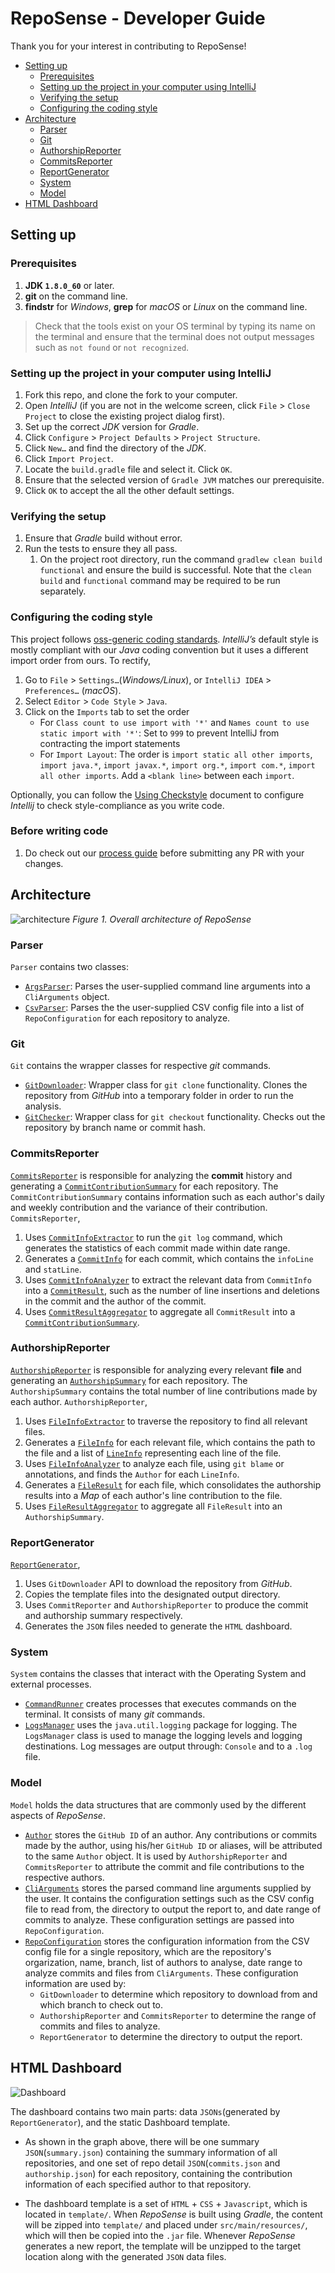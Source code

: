 # RepoSense - Developer Guide
Thank you for your interest in contributing to RepoSense!
- [Setting up](#setting-up)
  - [Prerequisites](#prerequisites)
  - [Setting up the project in your computer using IntelliJ](#setting-up-the-project-in-your-computer-using-intellij)
  - [Verifying the setup](#verifying-the-setup)
  - [Configuring the coding style](#configuring-the-coding-style)
- [Architecture](#architecture)
  - [Parser](#parser)
  - [Git](#git)
  - [AuthorshipReporter](#authorshipreporter)
  - [CommitsReporter](#commitsreporter)
  - [ReportGenerator](#reportgenerator)
  - [System](#system)
  - [Model](#model)
- [HTML Dashboard](#html-dashboard)

## Setting up

### Prerequisites
1. **JDK `1.8.0_60`** or later.
2. **git** on the command line.
3. **findstr** for *Windows*, **grep** for *macOS* or *Linux* on the command line.
 > Check that the tools exist on your OS terminal by typing its name on the terminal and ensure that the terminal does not output messages such as `not found` or `not recognized`.

### Setting up the project in your computer using IntelliJ
1. Fork this repo, and clone the fork to your computer.
2. Open *IntelliJ* (if you are not in the welcome screen, click `File` > `Close Project` to close the existing project dialog first).
3. Set up the correct *JDK* version for *Gradle*.
4. Click `Configure` > `Project Defaults` > `Project Structure`.
5. Click `New…​` and find the directory of the *JDK*.
6. Click `Import Project`.
7. Locate the `build.gradle` file and select it. Click `OK`.
8. Ensure that the selected version of `Gradle JVM` matches our prerequisite.
9. Click `OK` to accept the all the other default settings.

### Verifying the setup
1. Ensure that *Gradle* build without error.
2. Run the tests to ensure they all pass.
   1. On the project root directory, run the command `gradlew clean build functional` and ensure the build is successful. Note that the `clean build` and `functional` command may be required to be run separately.

### Configuring the coding style
This project follows [oss-generic coding standards](https://oss-generic.github.io/process/docs/CodingStandards.html). *IntelliJ’s* default style is mostly compliant with our *Java* coding convention but it uses a different import order from ours. To rectify,

1. Go to `File` > `Settings…`​ (*Windows/Linux*), or `IntelliJ IDEA` > `Preferences…`​ (*macOS*).
2. Select `Editor` > `Code Style` > `Java`.
3. Click on the `Imports` tab to set the order
   * For `Class count to use import with '*'` and `Names count to use static import with '*'`: Set to `999` to prevent IntelliJ from contracting the import statements
   * For `Import Layout`: The order is `import static all other imports`, `import java.*`, `import javax.*`, `import org.*`, `import com.*`, `import all other imports`. Add a ``<blank line>`` between each `import`.

Optionally, you can follow the [Using Checkstyle](UsingCheckstyle.md) document to configure *Intellij* to check style-compliance as you write code.

### Before writing code
1. Do check out our [process guide](../docs/Process.md) before submitting any PR with your changes.

## Architecture

 ![architecture](images/architecture.png)
*Figure 1. Overall architecture of RepoSense*

### Parser
`Parser` contains two classes:
 * [`ArgsParser`](/src/main/java/reposense/parser/ArgsParser.java): Parses the user-supplied command line arguments into a `CliArguments` object.
 * [`CsvParser`](/src/main/java/reposense/parser/CsvParser.java): Parses the the user-supplied CSV config file into a list of `RepoConfiguration` for each repository to analyze.


### Git
`Git` contains the wrapper classes for respective *git* commands.
 * [`GitDownloader`](/src/main/java/reposense/git/GitDownloader.java): Wrapper class for `git clone` functionality. Clones the repository from *GitHub* into a temporary folder in order to run the analysis.
 * [`GitChecker`](/src/main/java/reposense/git/GitChecker.java): Wrapper class for `git checkout` functionality. Checks out the repository by branch name or commit hash.


### CommitsReporter
[`CommitsReporter`](/src/main/java/reposense/commits/CommitsReporter.java) is responsible for analyzing the **commit** history and generating a [`CommitContributionSummary`](/src/main/java/reposense/commits/model/CommitContributionSummary.java) for each repository. The `CommitContributionSummary` contains information such as each author's daily and weekly contribution and the variance of their contribution. `CommitsReporter`,
 1. Uses [`CommitInfoExtractor`](/src/main/java/reposense/commits/CommitInfoExtractor.java) to run the `git log` command, which generates the statistics of each commit made within date range.
 2. Generates a [`CommitInfo`](/src/main/java/reposense/commits/model/CommitInfo.java) for each commit, which contains the `infoLine` and `statLine`.
 3. Uses [`CommitInfoAnalyzer`](/src/main/java/reposense/commits/CommitInfoAnalyzer.java) to extract the relevant data from `CommitInfo` into a [`CommitResult`](/src/main/java/reposense/commits/model/CommitResult.java), such as the number of line insertions and deletions in the commit and the author of the commit.
 4. Uses [`CommitResultAggregator`](/src/main/java/reposense/commits/CommitResultAggregator.java) to aggregate all `CommitResult` into a [`CommitContributionSummary`](/src/main/java/reposense/commits/model/CommitContributionSummary.java).


### AuthorshipReporter
[`AuthorshipReporter`](/src/main/java/reposense/authorship/AuthorshipReporter.java) is responsible for analyzing every relevant **file** and generating an [`AuthorshipSummary`](/src/main/java/reposense/authorship/model/AuthorshipSummary.java) for each repository. The `AuthorshipSummary` contains the total number of line contributions made by each author. `AuthorshipReporter`,
 1. Uses [`FileInfoExtractor`](/src/main/java/reposense/authorship/FileInfoExtractor.java) to traverse the repository to find all relevant files.
 2. Generates a [`FileInfo`](/src/main/java/reposense/authorship/model/FileInfo.java) for each relevant file, which contains the path to the file and a list of [`LineInfo`](/src/main/java/reposense/authorship/model/LineInfo.java) representing each line of the file.
 3. Uses [`FileInfoAnalyzer`](/src/main/java/reposense/authorship/FileInfoAnalyzer.java) to analyze each file, using `git blame` or annotations, and finds the `Author` for each `LineInfo`.
 4. Generates a [`FileResult`](/src/main/java/reposense/authorship/model/FileResult.java) for each file, which consolidates the authorship results into a *Map* of each author's line contribution to the file.
 5. Uses [`FileResultAggregator`](/src/main/java/reposense/authorship/FileResultAggregator.java) to aggregate all `FileResult` into an `AuthorshipSummary`.


### ReportGenerator
[`ReportGenerator`](/src/main/java/reposense/report/ReportGenerator.java),
 1. Uses `GitDownloader` API to download the repository from *GitHub*.
 2. Copies the template files into the designated output directory.
 3. Uses `CommitReporter` and `AuthorshipReporter` to produce the commit and authorship summary respectively.
 4. Generates the `JSON` files needed to generate the `HTML` dashboard.


### System
`System` contains the classes that interact with the Operating System and external processes.
 * [`CommandRunner`](/src/main/java/reposense/system/CommandRunner.java) creates processes that executes commands on the terminal. It consists of many *git* commands.
 * [`LogsManager`](/src/main/java/reposense/system/LogsManager.java) uses the `java.util.logging` package for logging. The `LogsManager` class is used to manage the logging levels and logging destinations. Log messages are output through: `Console` and to a `.log` file.


### Model
`Model` holds the data structures that are commonly used by the different aspects of *RepoSense*.
 * [`Author`](/src/main/java/reposense/model/Author.java) stores the `GitHub ID` of an author. Any contributions or commits made by the author, using his/her `GitHub ID` or aliases, will be attributed to the same `Author` object. It is used by `AuthorshipReporter` and `CommitsReporter` to attribute the commit and file contributions to the respective authors.
 * [`CliArguments`](/src/main/java/reposense/model/CliArguments.java) stores the parsed command line arguments supplied by the user. It contains the configuration settings such as the CSV config file to read from, the directory to output the report to, and date range of commits to analyze. These configuration settings are passed into `RepoConfiguration`.
 * [`RepoConfiguration`](/src/main/java/reposense/model/RepoConfiguration.java) stores the configuration information from the CSV config file for a single repository, which are the repository's orgarization, name, branch, list of authors to analyse, date range to analyze commits and files from `CliArguments`. 
 These configuration information are used by:
    - `GitDownloader` to determine which repository to download from and which branch to check out to.
    - `AuthorshipReporter` and `CommitsReporter` to determine the range of commits and files to analyze.
    - `ReportGenerator` to determine the directory to output the report.


## HTML Dashboard

 ![Dashboard](images/dashboard-architeture.png)

The dashboard contains two main parts: data `JSONs`(generated by `ReportGenerator`), and the static Dashboard template.

 * As shown in the graph above, there will be one summary `JSON`(`summary.json`) containing the summary information of all repositories, and one set of repo detail `JSON`(`commits.json` and `authorship.json`) for each repository, containing the contribution information of each specified author to that repository.

  * The dashboard template is a set of `HTML` + `CSS` + `Javascript`, which is located in `template/`. When *RepoSense* is built using *Gradle*, the content will be zipped into `template/` and placed under `src/main/resources/`, which will then be copied into the `.jar` file. Whenever *RepoSense* generates a new report, the template will be unzipped to the target location along with the generated `JSON` data files.
